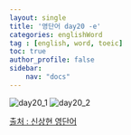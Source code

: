 ```yaml
---
layout: single
title: '영단어 day20 -e'
categories: englishWord
tag : [english, word, toeic]
toc: true
author_profile: false
sidebar:
    nav: "docs"
---
```



![day20_1](https://ingu627.github.io/images/english/day20_1.jpg)
![day20_2](https://ingu627.github.io/images/english/day20_2.jpg)



[출처 : 신상현 영단어](https://www.aladin.co.kr/shop/wproduct.aspx?ItemId=126278788)